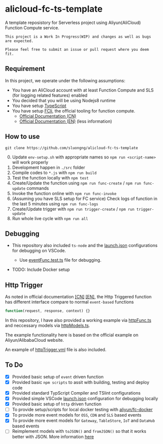 # alicloud-fc-ts-template

A template reposistory for Serverless project using Aliyun(AliCloud) Function Compute service.

```text
This project is a Work In Progress(WIP) and changes as well as bugs are expected.

Please feel free to submit an issue or pull request where you deem fit.
```

## Requirement

In this project, we operate under the following assumptions:

- You have an AliCloud account with at least Function Compute and SLS (for logging related features) enabled
- You decided that you will be using Nodejs8 runtime
- You have setup [TypeScript](https://www.typescriptlang.org/docs/handbook/typescript-in-5-minutes.html)
- You have setup [FCli](https://github.com/aliyun/fcli), the official tooling for function compute.
    - [Official Documentation (CN)](https://help.aliyun.com/document_detail/52995.html)
    - [Official Documentation (EN)](https://www.alibabacloud.com/help/doc-detail/52995.htm) (less information)

## How to use

```shell
git clone https://github.com/sluongng/alicloud-fc-ts-template
```

0. Update `env-setup.sh` with appropriate names so `npm run <script-name>` will work properly
1. Development happen in `./src` folder
2. Compile codes to `*.js` with `npm run build`
3. Test the function locally with `npm test`
4. Create/Update the function using `npm run func-create` / `npm run func-update` commands
5. Invoke the function online with `npm run func-invoke`
6. (Assuming you have SLS setup for FC service) Check logs of function in the last 5 minutes using `npm run func-logs`
7. Create/Update trigger with `npm run trigger-create` / `npm run trigger-update`
8. Run whole live cycle with `npm run all`

## Debugging

- This repository also included `ts-node` and the [launch.json](.vscode/launch.json) configurations for debugging on VSCode.
    - Use [eventFunc.test.ts](src/eventFunc.test.ts) file for debugging.

- TODO: Include Docker setup

## Http Trigger

As noted in official documentation [[CN]](https://help.aliyun.com/document_detail/71229.html?spm=a2c4g.11186623.6.622.9vR6BY) [[EN]](https://www.alibabacloud.com/help/doc-detail/71229.htm#HTTP%20trigger%20interface%20format), the Http Triggered function has different interface compare to normal `event-based` functions

```javascript
function(request, response, context) {}
```

In this repository, I have also provided a working example via [httpFunc.ts](src/httpFunc.ts) and neccessary models via [httpModels.ts](src/alicloud/httpModels.ts).

The example functionality here is based on the official example on Aliyun/AlibabaCloud website.

An example of [httpTrigger.yml](triggers/httpTrigger.yml) file is also included.

## To Do

- [x] Provided basic setup of `event` driven function
- [x] Provided basic `npm scripts` to assit with building, testing and deploy code
- [x] Provided standard TypScript Compiler and TSlint configurations
- [x] Provided simple VSCode [launch.json](.vscode/launch.json) configuration for debugging locally
- [x] Provided basic setup of `http` driven function
- [ ] To provide setup/scripts for local docker testing with [aliyun/fc-docker](https://github.com/aliyun/fc-docker)
- [x] To provide more event models for `OSS`, `CDN` and `SLS` based events
- [x] To provide more event models for `Gateway`, `TableStore`, `IoT` and `DataHub` based events
- [ ] Reimplement models with `toJSON()` and `fromJSON()` so that it works better with JSON. More information [here](http://choly.ca/post/typescript-json/)